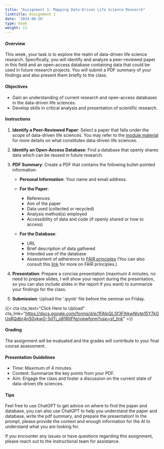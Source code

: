 ```yaml
---
title: "Assignment 1: Mapping Data-Driven Life Science Research"
linktitle: Assignment 1
date: '2024-08-26'
type: book
weight: 11
---
```

#### Overview

This week, your task is to explore the realm of data-driven life science research. Specifically, you will identify and analyze a peer-reviewed paper in this field and an open-access database containing data that could be used in future research projects. You will submit a PDF summary of your findings and also present them briefly to the class.

#### Objectives

- Gain an understanding of current research and open-access databases in the data-driven life sciences.
- Develop skills in critical analysis and presentation of scientific research.

#### Instructions

1. **Identify a Peer-Reviewed Paper**: Select a paper that falls under the scope of data-driven life sciences. You may refer to the [module material](../) for more details on what constitutes data-driven life sciences.

2. **Identify an Open-Access Database**: Find a database that openly shares data which can be reused in future research.

3. **PDF Summary**: Create a PDF that contains the following bullet-pointed information:

   - **Personal Information**: Your name and email address.
  
   - **For the Paper**:
     - References
     - Aim of the paper
     - Data used (collected or recycled)
     - Analysis method(s) employed
     - Accessibility of data and code (if openly shared or how to access)
  
   - **For the Database**:
     - URL
     - Brief description of data gathered
     - Intended use of the database
     - Assessment of adherence to [FAIR principles](https://www.go-fair.org/fair-principles/) (You can also consult this [link](https://www.nature.com/articles/sdata201618) for more on FAIR principles.)

4. **Presentation**: Prepare a concise presentation (maximum 4 minutes, no need to prepare slides, I will show your report during the presentation, so you can also include slides in the report if you want) to summarize your findings for the class.

5. **Submission**: Upload the '.ipynb' file before the seminar on Friday.

{{< cta cta_text="Click Here to Upload" cta_link="https://docs.google.com/forms/d/e/1FAIpQLSf3FlhkwNlvtp15Y7kGUsRQdbr4nS0ykwG-5dTj_o81RltFfg/viewform?usp=sf_link" >}}

#### Grading

The assignment will be evaluated and the grades will contribute to your final course assessment.

#### Presentation Guidelines

- Time: Maximum of 4 minutes.
- Content: Summarize the key points from your PDF.
- Aim: Engage the class and foster a discussion on the current state of data-driven life sciences.

#### Tips

Feel free to use ChatGPT to get advice on where to find the paper and database, you can also use ChatGPT to help you understand the paper and database, write the pdf summary, and prepare the presentation! In the prompt, please provide the context and enough information for the AI to understand what you are looking for.

If you encounter any issues or have questions regarding this assignment, please reach out to the instructional team for assistance.
